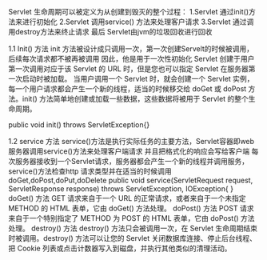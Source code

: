 Servlet 生命周期可以被定义为从创建到毁灭的整个过程：
1.Servlet 通过init()方法来进行初始化
2.Servlet 调用service() 方法来处理客户请求
3.Servlet 通过调用destroy方法来终止请求
最后 Servlet由jvm的垃圾回收进行回收


1.1 Init()  方法
init 方法被设计成只调用一次，第一次创建Servelt的时候被调用，后续每次请求都不被再被调用
因此，他是用于一次性初始化
Servlet 创建于用户第一次调用对应于该 Servlet 的 URL 时，但是您也可以指定 Servlet 在服务器第一次启动时被加载。
当用户调用一个 Servlet 时，就会创建一个 Servlet 实例，每一个用户请求都会产生一个新的线程，适当的时候移交给 doGet 或 doPost 方法。init() 方法简单地创建或加载一些数据，这些数据将被用于 Servlet 的整个生命周期。

public void init() throws ServletException{}

1.2 service 方法
service()方法是执行实际任务的主要方法，Servlet容器即web服务器调用service()方法来处理客户端请求
并且把格式化的响应会写给客户端
每次服务器接收到一个Servlet请求，服务器都会产生一个新的线程并调用服务，service()方法检查http
请求类型并在适当的时候调用 doGet,doPost,doPut,doDelete
public void service(ServletRequest request,  ServletResponse response) 
      throws ServletException, IOException{
}
doGet() 方法
GET 请求来自于一个 URL 的正常请求，或者来自于一个未指定 METHOD 的 HTML 表单，它由 doGet() 方法处理。
doPost() 方法
POST 请求来自于一个特别指定了 METHOD 为 POST 的 HTML 表单，它由 doPost() 方法处理。
destroy() 方法
destroy() 方法只会被调用一次，在 Servlet 生命周期结束时被调用。destroy() 方法可以让您的 Servlet 关闭数据库连接、停止后台线程、把 Cookie 列表或点击计数器写入到磁盘，并执行其他类似的清理活动。
